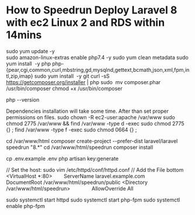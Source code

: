 # How to Speedrun Deploy  Laravel 8 with ec2 Linux 2 and RDS within 14mins

sudo yum update -y  
sudo amazon-linux-extras enable php7.4 -y
sudo yum clean metadata
sudo yum install  -y php php-{pear,cgi,common,curl,mbstring,gd,mysqlnd,gettext,bcmath,json,xml,fpm,intl,zip,imap}
sudo yum install  -y git
curl -sS https://getcomposer.org/installer | php
sudo  mv composer.phar /usr/bin/composer
chmod +x /usr/bin/composer

php --version

Dependencies installation will take some time. After than set proper permissions on files.
sudo chown -R ec2-user:apache /var/www
sudo chmod 2775 /var/www && find /var/www -type d -exec sudo chmod 2775 {} \;
find /var/www -type f -exec sudo chmod 0664 {} \;

cd /var/www/html
composer create-project --prefer-dist laravel/laravel speedrun "8.*"
cd /var/www/html/speedrun 
composer install


cp .env.example .env
php artisan key:generate

// Set the host:
sudo vim /etc/httpd/conf/httpd.conf
// Add the File bottom
<VirtualHost *:80>
       ServerName laravel.example.com
       DocumentRoot /var/www/html/speedrun/public
<Directory /var/www/html/speedrun>
              AllowOverride All
       </Directory>
</VirtualHost>

sudo systemctl start httpd
sudo systemctl start php-fpm
sudo systemctl enable php-fpm
